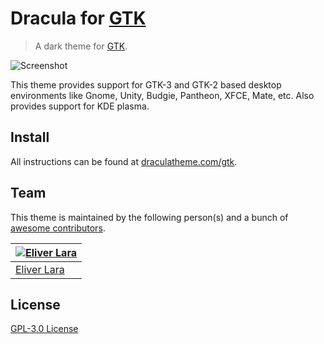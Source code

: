 # Dracula for [GTK](https://www.gtk.org/)

> A dark theme for [GTK](https://www.gtk.org/).

![Screenshot](./screenshot.png)

This theme provides support for GTK-3 and GTK-2 based desktop environments like Gnome, Unity, Budgie, Pantheon, XFCE, Mate, etc. Also provides support for KDE plasma.

## Install

All instructions can be found at [draculatheme.com/gtk](https://draculatheme.com/gtk).

## Team

This theme is maintained by the following person(s) and a bunch of [awesome contributors](https://github.com/dracula/gtk/graphs/contributors).

| [![Eliver Lara](https://avatars0.githubusercontent.com/u/9838260?v=3&s=70)](https://github.com/EliverLara) |
| ---------------------------------------------------------------------------------------------------------- |
| [Eliver Lara](https://github.com/EliverLara)                                                               |

## License

[GPL-3.0 License](./LICENSE)
